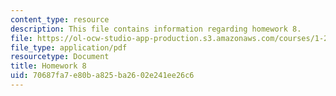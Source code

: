 ```yaml
---
content_type: resource
description: This file contains information regarding homework 8.
file: https://ol-ocw-studio-app-production.s3.amazonaws.com/courses/1-264j-database-internet-and-systems-integration-technologies-fall-2013/70687fa7e80ba825ba2602e241ee26c6_MIT1_264JF13_HW8.pdf
file_type: application/pdf
resourcetype: Document
title: Homework 8
uid: 70687fa7-e80b-a825-ba26-02e241ee26c6
---
```

